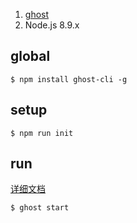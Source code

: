 1. [ghost](https://github.com/TryGhost/Ghost)
2. Node.js 8.9.x

## global
```console
$ npm install ghost-cli -g
```

## setup
```console
$ npm run init
```

## run

[详细文档](https://docs.ghost.org/v1.0.0/docs/ghost-cli)

```console
$ ghost start
```
